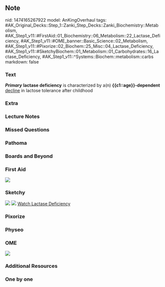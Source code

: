 ## Note
nid: 1474165267922
model: AnKingOverhaul
tags: #AK_Original_Decks::Step_1::Zanki_Step_Decks::Zanki_Biochemistry::Metabolism, #AK_Step1_v11::#FirstAid::01_Biochemistry::06_Metabolism::22_Lactase_Deficiency, #AK_Step1_v11::#OME_banner::Basic_Science::02_Metabolism, #AK_Step1_v11::#Pixorize::02_Biochem::25_Misc::04_Lactase_Deficiency, #AK_Step1_v11::#SketchyBiochem::01_Metabolism::01_Carbohydrates::16_Lactase_Deficiency, #AK_Step1_v11::^Systems::Biochem::metabolism::carbs
markdown: false

### Text
<div>
  <div>
    <i style="font-weight: bold;">Primary</i> <b>lactase
    deficiency</b> is characterized by a(n)
    <b>{{c1::age}}-dependent</b> <u>decline</u> in lactose
    tolerance after childhood
  </div>
</div>

### Extra


### Lecture Notes


### Missed Questions


### Pathoma


### Boards and Beyond


### First Aid
<img src="tmplHTVF1.png">

### Sketchy
<img src="Screen%20Shot%202021-01-07%20at%2015.09.11.jpg">
<img src="Screen%20Shot%202021-01-07%20at%2015.09.25.jpg"> <a href=
"https://dashboard.sketchy.com/study/medical/courses/medical-biochemistry/units/medical-biochemistry-metabolism/videos/medical-biochemistry-metabolism-carbohydrates-lactase-deficiency?utm_source=anki&utm_medium=partnership&utm_campaign=february_update&utm_content=medical">
Watch Lactase Deficiency</a>

### Pixorize


### Physeo


### OME
<div class="ome-widget">
  <a href=
  "https://onlinemeded.org/spa/metabolism?ref=anki"><img src=
  "_OME_AnkiFlashcards_Topic_6.png"></a>
</div>

### Additional Resources


### One by one

